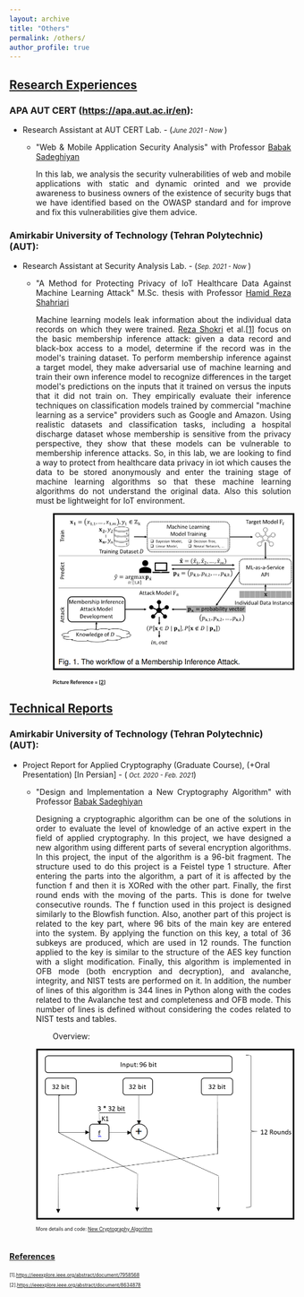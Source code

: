```yaml
---
layout: archive
title: "Others"
permalink: /others/
author_profile: true
---
```



<a href="/others"  class='header-color'>Research Experiences</a>
----
### APA AUT CERT (<a href="https://apa.aut.ac.ir/en" target="_Blank">https://apa.aut.ac.ir/en</a>):
<ul class='onecol' markdown='1'>
  <li> Research Assistant at AUT CERT Lab. - (<i style='font-size: 0.8em;'>June 2021 - Now </i>)
    <ul>
      <li>
        <p style='text-align: justify;'> "Web & Mobile Application Security Analysis" with Professor <a href="https://aut.ac.ir/cv/2102/%d8%a8%d8%a7%d8%a8%da%a9%20%d8%b5%d8%a7%d8%af%d9%82%db%8c%d8%a7%d9%86" target="_Blank">Babak Sadeghiyan</a></p>
        <p style='text-align: justify;'> In this lab, we analysis the security vulnerabilities of web and mobile applications with static and dynamic orinted and we provide awareness to business owners of the existence of security bugs that we have identified based on the OWASP standard and for improve and fix this vulnerabilities give them advice.</p>
      </li>
    </ul>
  </li>
</ul>

### Amirkabir University of Technology (Tehran Polytechnic) (AUT): 
<ul class='onecol' markdown='1'>
<li> Research Assistant at Security Analysis Lab. - (<i style='font-size: 0.8em;'>Sep. 2021 - Now </i>)
<ul>
<li>
<p style='text-align: justify;'> "A Method for Protecting Privacy of IoT Healthcare Data Against Machine Learning Attack" M.Sc. thesis with Professor <a href="https://aut.ac.ir/~shahriari" target="_Blank">Hamid Reza Shahriari</a></p>
<p style='text-align: justify;'> Machine learning models leak information about the individual data records on which they were trained. <a href="https://www.comp.nus.edu.sg/~reza/" target="_Blank">Reza Shokri</a> et al.[<a href="#Ref_1">1</a>] focus on the basic membership inference attack: given a data record and black-box access to a model, determine if the record was in the model's training dataset. To perform membership inference against a target model, they make adversarial use of machine learning and train their own inference model to recognize differences in the target model's predictions on the inputs that it trained on versus the inputs that it did not train on. They empirically evaluate their inference techniques on classification models trained by commercial "machine learning as a service" providers such as Google and Amazon. Using realistic datasets and classification tasks, including a hospital discharge dataset whose membership is sensitive from the privacy perspective, they show that these models can be vulnerable to membership inference attacks. So, in this lab, we are looking to find a way to protect from healthcare data privacy in iot which causes the data to be stored anonymously and enter the training stage of machine learning algorithms so that these machine learning algorithms do not understand the original data. Also this solution must be lightweight for IoT environment.</p>
</li>
<p style='padding-left: 30px;'>
<img style='border: 3px solid #111;width: 600px;' alt="Membership Inference Attack" src="/images/membership inference attack.png">
<h3 style='padding-left: 30px;font-size: 0.6em;'> Picture Reference = [<a href="#Ref_2">2</a>]</h3>
</p>
   </ul>
  </li>
</ul>


<a href="#"  class='header-color'>Technical Reports</a>
---------
### Amirkabir University of Technology (Tehran Polytechnic) (AUT):
<ul class='onecol' markdown='1'>
  <li> Project Report for Applied Cryptography (Graduate Course), (+Oral Presentation) [In Persian] - (<i style='font-size: 0.8em;'> Oct. 2020 - Feb. 2021</i>)
    <ul>
      <li>
        <p style='text-align: justify;'> "Design and Implementation a New Cryptography Algorithm" with Professor <a href="https://aut.ac.ir/cv/2102/%d8%a8%d8%a7%d8%a8%da%a9%20%d8%b5%d8%a7%d8%af%d9%82%db%8c%d8%a7%d9%86" target="_Blank">Babak Sadeghiyan</a></p>
        <p style='text-align: justify;'> Designing a cryptographic algorithm can be one of the solutions in order to evaluate the level of knowledge of an active expert in the field of applied cryptography. In this project, we have designed a new algorithm using different parts of several encryption algorithms. In this project, the input of the algorithm is a 96-bit fragment. The structure used to do this project is a Feistel type 1 structure. After entering the parts into the algorithm, a part of it is affected by the function f and then it is XORed with the other part. Finally, the first round ends with the moving of the parts. This is done for twelve consecutive rounds. The f function used in this project is designed similarly to the Blowfish function. Also, another part of this project is related to the key part, where 96 bits of the main key are entered into the system. By applying the function on this key, a total of 36 subkeys are produced, which are used in 12 rounds. The function applied to the key is similar to the structure of the AES key function with a slight modification. Finally, this algorithm is implemented in OFB mode (both encryption and decryption), and avalanche, integrity, and NIST tests are performed on it. In addition, the number of lines of this algorithm is 344 lines in Python along with the codes related to the Avalanche test and completeness and OFB mode. This number of lines is defined without considering the codes related to NIST tests and tables.</p>
      </li>
<p style='padding-left: 30px;'> Overview:</p>
<img style='border: 3px solid #111;width: 600px;' alt="Cryptography Algorithm" src="/images/Cryptography Alg. pic1.png">
<p style='font-size: 0.6em;'> More details and code: <a href="https://github.com/mahmoudfaraji/MScDocuments/tree/main/TechnicalReports/newCryptoAlgorithm">New Cryptography Algorithm</a></p>
</ul>
</li>
</ul>



<a style='font-size: 0.7em;' href="#" class='header-color'>References</a>
----
<div style='font-size: 0.6em;'>
<p id="Ref_1">
[1].<a href="https://ieeexplore.ieee.org/abstract/document/7958568" target="_Blank">https://ieeexplore.ieee.org/abstract/document/7958568</a>
</p>
<p id="Ref_2">
[2].<a href="https://ieeexplore.ieee.org/abstract/document/8634878" target="_Blank">https://ieeexplore.ieee.org/abstract/document/8634878</a>
</p>



